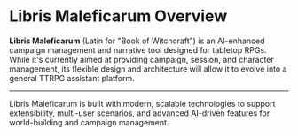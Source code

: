# Libris Maleficarum Overview

**Libris Maleficarum** (Latin for "Book of Witchcraft") is an AI-enhanced campaign management and narrative tool designed for tabletop RPGs. While it's currently aimed at providing campaign, session, and character management, its flexible design and architecture will allow it to evolve into a general TTRPG assistant platform.

---

Libris Maleficarum is built with modern, scalable technologies to support extensibility, multi-user scenarios, and advanced AI-driven features for world-building and campaign management.
